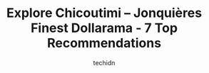 ---
layout: ampstory
image: https://i0.wp.com/www.auto.or.id/wp-content/uploads/2023/06/dollarama-0-chicoutimi-jonquic3a8re-1686327487.jpeg?resize=640,853
author: techidn
featured: false
description: Chicoutimi – Jonquière, Quebec, Canada is a haven for Dollarama enthusiasts, boasting an impressive array of 7 top-notch establishments. Whether youre a seasoned connoisseur or simply cu
title: Explore Chicoutimi – Jonquières Finest Dollarama - 7 Top Recommendations
cover:
   title: Explore Chicoutimi – Jonquières Finest Dollarama - 7 Top Recommendations
   subtitle: AUTO.OR.ID
   background: https://www.auto.or.id/wp-content/uploads/2023/06/dollarama-0-chicoutimi-jonquic3a8re-1686327487.jpeg

pages: 
 - layout: thirds
   top: <h1>#1 Dollarama</h1>
   bottom: "<p>Surprisingly decent store with interesting stuff.</p>"
   background: https://www.auto.or.id/wp-content/uploads/2023/06/dollarama-1-chicoutimi-jonquic3a8re-1686327488.jpeg
   backgroundblur: true
 - layout: thirds
   top: <h1>#2 Dollarama</h1>
   bottom: "<p>Place Centre-Ville, 3880 Bd Harvey, Jonquière, QC G7X 8R6, Canada</p>"
   background: https://www.auto.or.id/wp-content/uploads/2023/06/dollarama-2-chicoutimi-jonquic3a8re-1686327489.jpeg
   cta:
      link: https://www.auto.or.id/explore-chicoutimi-jonquieres-finest-dollarama-7-top-recommendations/
      text: Explore Chicoutimi – Jonquières Finest Dollarama - 7 Top Recommendations
 - layout: thirds
   top: <h1>#3 Dollarama</h1>
   bottom: "<p>1324 Bd Talbot, Chicoutimi, QC G7H 4B8, Canada</p>"
   background: https://images.unsplash.com/photo-1617814076231-2c58846db944?ixlib=rb-4.0.3&ixid=MnwxMjA3fDB8MHxwaG90by1wYWdlfHx8fGVufDB8fHx8&auto=format&fit=crop&w=640&h=853&q=80
   cta:
      link: https://www.auto.or.id/explore-chicoutimi-jonquieres-finest-dollarama-7-top-recommendations/
      text: Explore Chicoutimi – Jonquières Finest Dollarama - 7 Top Recommendations
 - layout: thirds
   top: <h1>#4 Dollarama</h1>
   bottom: "<p>Galeries de, 2100 Rue Bagot, La Baie, QC G7B 3Z3, Canada</p>"
   background: https://images.unsplash.com/photo-1617814086906-d847a8bc6fca?ixlib=rb-4.0.3&ixid=MnwxMjA3fDB8MHxwaG90by1wYWdlfHx8fGVufDB8fHx8&auto=format&fit=crop&w=640&h=853&q=80
   cta:
      link: https://www.auto.or.id/explore-chicoutimi-jonquieres-finest-dollarama-7-top-recommendations/
      text: Explore Chicoutimi – Jonquières Finest Dollarama - 7 Top Recommendations
 - layout: thirds
   top: <h1>#5 Dollarama</h1>
   bottom: "<p>Faubourg Sagamie, 2655 Bd du Royaume, Jonquière, QC G7S 4S9, Canada</p>"
   background: https://images.unsplash.com/photo-1598560342586-54fac322e093?ixlib=rb-4.0.3&ixid=MnwxMjA3fDB8MHxwaG90by1wYWdlfHx8fGVufDB8fHx8&auto=format&fit=crop&w=640&h=853&q=80
   cta:
      link: https://www.auto.or.id/explore-chicoutimi-jonquieres-finest-dollarama-7-top-recommendations/
      text: Explore Chicoutimi – Jonquières Finest Dollarama - 7 Top Recommendations
 - layout: thirds
   top: <h1>#6 Dollarama</h1>
   bottom: "<p>Galeries Jonquière, 3460 Boulevard St François, Jonquière, QC G7X 8L3, Canada</p>"
   background: https://images.unsplash.com/photo-1619843810917-548e472b9055?ixlib=rb-4.0.3&ixid=MnwxMjA3fDB8MHxwaG90by1wYWdlfHx8fGVufDB8fHx8&auto=format&fit=crop&w=640&h=853&q=80
   cta:
      link: https://www.auto.or.id/explore-chicoutimi-jonquieres-finest-dollarama-7-top-recommendations/
      text: Explore Chicoutimi – Jonquières Finest Dollarama - 7 Top Recommendations
 - layout: thirds
   top: <h1>#7 Dollarama</h1>
   bottom: "<p>Place de la Colline, 697 Boul. Sainte-Geneviève, Chicoutimi, Quebec G7G 4Z4, Canada</p>"
   background: https://images.unsplash.com/photo-1627667928346-5fc86d099a5c?ixlib=rb-4.0.3&ixid=MnwxMjA3fDB8MHxwaG90by1wYWdlfHx8fGVufDB8fHx8&auto=format&fit=crop&w=640&h=853&q=80
   cta:
      link: https://www.auto.or.id/explore-chicoutimi-jonquieres-finest-dollarama-7-top-recommendations/
      text: Explore Chicoutimi – Jonquières Finest Dollarama - 7 Top Recommendations
 - layout: thirds
   middle: Continue reading...
   background: https://images.unsplash.com/photo-1532581140115-3e355d1ed1de?ixlib=rb-4.0.3&ixid=MnwxMjA3fDB8MHxwaG90by1wYWdlfHx8fGVufDB8fHx8&auto=format&fit=crop&w=640&h=853&q=80
   cta:
      link: https://www.auto.or.id/explore-chicoutimi-jonquieres-finest-dollarama-7-top-recommendations/
      text: Explore Chicoutimi – Jonquières Finest Dollarama - 7 Top Recommendations

---